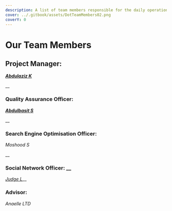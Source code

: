 ```yaml
---
description: A list of team members responsible for the daily operations of Dot.alert().
cover: ../.gitbook/assets/DotTeamMembers02.png
coverY: 0
---
```


# Our Team Members

## Project Manager:

__[_Abdulaziz K_](https://twitter.com/akdatti94)__

__

### Quality Assurance Officer:

__[_Abdulbasit S_](https://twitter.com/DocAmoka)__

__

### Search Engine Optimisation Officer:

_Moshood S_

__

### Social Network Officer: __&#x20;

[_Judge L_](https://twitter.com/Grizz375)__



### Advisor:

_Anaelle LTD_

